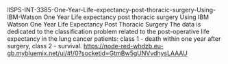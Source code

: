 llSPS-INT-3385-One-Year-Life-expectancy-post-thoracic-surgery-Using-IBM-Watson
One Year Life expectancy post thoracic surgery Using IBM Watson One Year Life Expectancy Post Thoracic Surgery The data is dedicated to the classification problem related to the post-operative life expectancy in the lung cancer patients: class 1 - death within one year after surgery, class 2 - survival.
https://node-red-whdzb.eu-gb.mybluemix.net/ui/#!/0?socketid=GtmBw5gUNVvdhysLAAAU